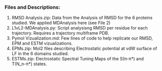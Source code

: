 ### Files and Descriptions:

1. RMSD Analysis.zip: Data from the Analysis of RMSD for the 6 proteins studied. We applied MDAnalysis here (see File 2)
2. L1vL2-MDAnalysis.py: Script analysisng RMSD per residue for each trajectory. Requires a trajectory multiframe PDB.
3. Pymol Vizualization.md: Few lines of code to help replicate our RMSD, EPM and ESTM vizualizations.
4. EPMs.zip: Mol2 files describing Electrostatic potential at vdW surface of LF in the 6 domains studied.
5. ESTMs.zip: Electrostatic Spectral Tuning Maps of the S(π-π*) and T(N_n-π*) states.
